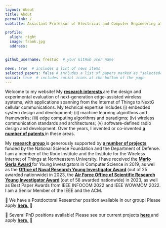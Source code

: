 ```yaml
---
layout: About
title: About
permalink: /
subtitle: Assistant Professor of Electrical and Computer Engineering at Northeastern University 

profile:
  align: right
  image: frank.jpg
  address: 


github_username: frestuc  # your GitHub user name

news: true  # includes a list of news items
selected_papers: false # includes a list of papers marked as "selected={true}"
social: true  # includes social icons at the bottom of the page
---
```


<meta charset="UTF-8">

<p>Welcome to my website! My <strong> <a class="news-title" href="https://restuccialab.github.io/publications/"> research interests </a> </strong> are the design and experimental evaluation of next-generation edge-assisted wireless systems, with applications spanning from the Internet of Things to NextG cellular communications. My technical expertise includes (i) embedded system design and development; (ii) machine learning algorithms and frameworks; (iii) edge computing algorithms and paradigms; (iv) wireless communication standards and architectures; (v) software-defined radio design and development. Over the years, I invented or co-invented <strong> <a class="news-title" href="https://patents.google.com/?inventor=Francesco+Restuccia&oq=inventor:(Francesco+Restuccia)"> a number of patents </a> </strong> in these areas.</p>

<p> My <strong> <a class="news-title" href="https://restuccialab.github.io/Laboratory/"> research group </a> </strong> is generously supported by <strong> <a class="news-title" href="https://restuccialab.github.io/projects/"> a number of projects </a> </strong> funded by the National Science Foundation and the Department of Defense. I am a member of the Roux Institute and the Institute for the Wireless Internet of Things at Northeastern University. I have received the <strong> <a class="news-title" href="https://coe.northeastern.edu/news/restucci-wins-issnaf-mario-gerla-award/"> Mario Gerla Award </a> </strong> for Young Investigators in Computer Science in 2019, as well as the  <strong> <a class="news-title" href="https://www.nre.navy.mil/media-center/news-releases/best-and-brightest-onrs-2023-young-investigators"> Office of Naval Research Young Investigator Award</a> </strong> (out of 25 awarded nationwide) in 2023, the <strong> <a class="news-title" href="https://www.afrl.af.mil/News/Article-Display/Article/3245790/afrlafosr-awards-25-million-via-young-investigator-research-program/"> Air Force Office of Scientific Research Young Investigator Award</a> </strong> (out of 58 awarded nationwide) in 2023, as well as Best Paper Awards from IEEE INFOCOM 2022 and  IEEE WOWMOM 2022. I am a Senior Member of the IEEE and the ACM. </p> 

<p> 📣 We have a Postdoctoral Researcher position available in our group! Please apply <strong> <a class="news-title" href="https://northeastern.wd1.myworkdayjobs.com/en-US/careers/details/Postdoctoral-Research-Associate_R107487"> here.</a></strong> 📣</p> 

<p> 📣 Several PhD positions available! Please see our current projects <strong> <a class="news-title" href="https://restuccialab.github.io/projects/"> here </a> </strong> and apply <strong> <a class="news-title" href="https://coe.northeastern.edu/apply/#_ga=2.140143731.1345551263.1673546631-731403194.1662726864"> here.</a></strong> 📣</p>


